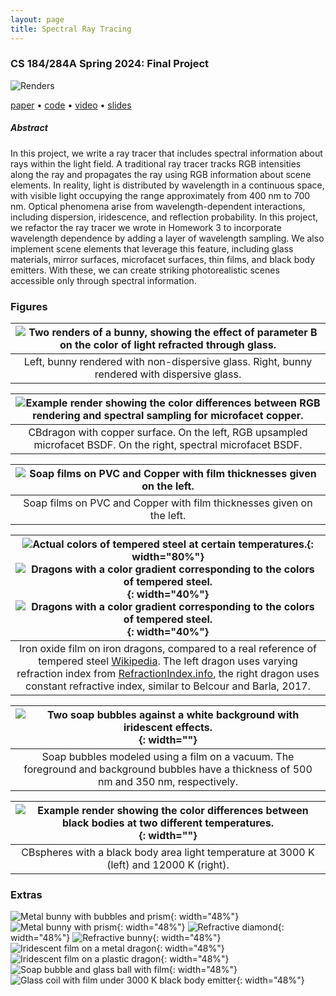 ```yaml
---
layout: page
title: Spectral Ray Tracing
---
```

### CS 184/284A Spring 2024: Final Project

![Renders](/assets/spectral/images/final_renders.png)

[paper](/assets/spectral/Spectral_Raytracing.pdf) • [code]() • [video](https://drive.google.com/file/d/1meLuPLVo5v9Gnn34_T2BAYmhlZy5Fjbu/view?usp=sharing) • [slides]()

##### Abstract
In this project, we write a ray tracer that includes spectral information about rays within the light field. A traditional ray tracer tracks RGB intensities along the ray and propagates the ray using RGB information about scene elements. In reality, light is distributed by wavelength in a continuous space, with visible light occupying the range approximately from 400 nm to 700 nm. Optical phenomena arise from wavelength-dependent interactions, including dispersion, iridescence, and reflection probability. In this project, we refactor the ray tracer we wrote in Homework 3 to incorporate wavelength dependence by adding a layer of wavelength sampling. We also implement scene elements that leverage this feature, including glass materials, mirror surfaces, microfacet surfaces, thin films, and black body emitters. With these, we can create striking photorealistic scenes accessible only through spectral information.

### Figures

| ![Two renders of a bunny, showing the effect of parameter B on the color of light refracted through glass.](/assets/spectral/images/bunny_compare.png) |
|:--:|
| Left, bunny rendered with non-dispersive glass. Right, bunny rendered with dispersive glass. |

| ![Example render showing the color differences between RGB rendering and spectral sampling for microfacet copper.](/assets/spectral/images/copper_dragon_compare.png) |
|:--:|
| CBdragon with copper surface. On the left, RGB upsampled microfacet BSDF. On the right, spectral microfacet BSDF. |

| ![Soap films on PVC and Copper with film thicknesses given on the left.](/assets/spectral/images/dragon_irid_pvc-cu.png) |
|:--:|
| Soap films on PVC and Copper with film thicknesses given on the left. |

| ![Actual colors of tempered steel at certain temperatures.](/assets/spectral/images/Tempering_standards_used_in_blacksmithing.jpg){: width="80%"} ![Dragons with a color gradient corresponding to the colors of tempered steel.](/assets/spectral/images/dragon_thin_fe_64.png){: width="40%"} ![Dragons with a color gradient corresponding to the colors of tempered steel.](/assets/spectral/images/dragon_cthin_fe_64.png){: width="40%"} |
|:--:|
| Iron oxide film on iron dragons, compared to a real reference of tempered steel [Wikipedia](https://en.wikipedia.org/wiki/Tempering_(metallurgy)). The left dragon uses varying refraction index from [RefractionIndex.info](https://refractiveindex.info/?shelf=main&book=Fe2O3), the right dragon uses constant refractive index, similar to Belcour and Barla, 2017.|

| ![Two soap bubbles against a white background with iridescent effects.](/assets/spectral/images/soap2_512.png){: width=""} |
|:--:|
| Soap bubbles modeled using a film on a vacuum. The foreground and background bubbles have a thickness of 500 nm and 350 nm, respectively. |

| ![Example render showing the color differences between black bodies at two different temperatures.](/assets/spectral/images/blackbody_compare.png){: width=""} |
|:--:|
| CBspheres with a black body area light temperature at 3000 K (left) and 12000 K (right). |

### Extras

![Metal bunny with bubbles and prism](/assets/spectral/images/prism_rab2.png){: width="48%"}
![Metal bunny with prism](/assets/spectral/images/prism_rab_2048.png){: width="48%"}
![Refractive diamond](/assets/spectral/images/diamond_cauchy_2048.png){: width="48%"}
![Refractive bunny](/assets/spectral/images/bunny_cauchy_1024.png){: width="48%"}
![Iridescent film on a metal dragon](/assets/spectral/images/dragon_thin750_water_128.png){: width="48%"}
![Iridescent film on a plastic dragon](/assets/spectral/images/dragon_cthin500_waterpvc.png){: width="48%"}
![Soap bubble and glass ball with film](/assets/spectral/images/soap_glass_1024.png){: width="48%"}
![Glass coil with film under 3000 K black body emitter](/assets/spectral/images/coil_thin550_glass_512.png){: width="48%"}
